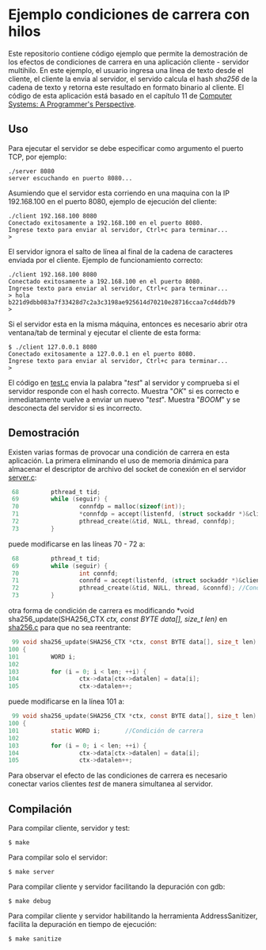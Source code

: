 # Ejemplo condiciones de carrera con hilos
Este repositorio contiene código ejemplo que permite la demostración de los efectos de condiciones de carrera en una aplicación cliente - servidor multihilo. En este ejemplo, el usuario ingresa una línea de texto desde el cliente, el cliente la envia al servidor, el servido calcula el hash *sha256* de la cadena de texto y retorna este resultado en formato binario al cliente. El código de esta aplicación está basado en el capítulo 11 de [Computer Systems: A Programmer's Perspective](http://csapp.cs.cmu.edu/3e/home.html).

## Uso
Para ejecutar el servidor se debe especificar como argumento el puerto TCP, por ejemplo:
```
./server 8080
server escuchando en puerto 8080...
```

Asumiendo que el servidor esta corriendo en una maquina con la IP 192.168.100 en el puerto 8080, ejemplo de ejecución del cliente:
```
./client 192.168.100 8080
Conectado exitosamente a 192.168.100 en el puerto 8080.
Ingrese texto para enviar al servidor, Ctrl+c para terminar...
> 
```

El servidor ignora el salto de línea al final de la cadena de caracteres enviada por el cliente. Ejemplo de funcionamiento correcto:
```
./client 192.168.100 8080
Conectado exitosamente a 192.168.100 en el puerto 8080.
Ingrese texto para enviar al servidor, Ctrl+c para terminar...
> hola
b221d9dbb083a7f33428d7c2a3c3198ae925614d70210e28716ccaa7cd4ddb79
> 
```

Si el servidor esta en la misma máquina, entonces es necesario abrir otra ventana/tab de terminal y ejecutar el cliente de esta forma:
```
$ ./client 127.0.0.1 8080
Conectado exitosamente a 127.0.0.1 en el puerto 8080.
Ingrese texto para enviar al servidor, Ctrl+c para terminar...
> 
```

El código en [test.c](test.c) envia la palabra "*test*" al servidor y comprueba si el servidor responde con el hash correcto. Muestra "*OK*" si es correcto e inmediatamente vuelve a enviar un nuevo "*test*". Muestra "*BOOM*" y se desconecta del servidor si es incorrecto.

## Demostración

Existen varias formas de provocar una condición de carrera en esta aplicación. La primera eliminando el uso de memoria dinámica para almacenar el descriptor de archivo del socket de conexión en el servidor [server.c](server.c):

```C
 68         pthread_t tid;                                                                                         
 69         while (seguir) {                                                                                       
 70                 connfdp = malloc(sizeof(int));                                                                 
 71                 *connfdp = accept(listenfd, (struct sockaddr *)&clientaddr, &clientlen);                       
 72                 pthread_create(&tid, NULL, thread, connfdp);                                                   
 73         }  
```

puede modificarse en las líneas 70 - 72 a:

```C
 68         pthread_t tid;                                                                                         
 69         while (seguir) {                                                                                       
 70                 int connfd;                                                                 
 71                 connfd = accept(listenfd, (struct sockaddr *)&clientaddr, &clientlen);                       
 72                 pthread_create(&tid, NULL, thread, &connfd); //Condición de carrera                                                  
 73         }
```

otra forma de condición de carrera es modificando *void sha256_update(SHA256_CTX *ctx, const BYTE data[], size_t len)* en [sha256.c](sha256.c) para que no sea reentrante:

```C
 99 void sha256_update(SHA256_CTX *ctx, const BYTE data[], size_t len)                                             
100 {                                                                                                              
101         WORD i;                                                                                                
102                                                                                                                
103         for (i = 0; i < len; ++i) {                                                                            
104                 ctx->data[ctx->datalen] = data[i];                                                             
105                 ctx->datalen++;  
```

puede modificarse en la línea 101 a:

```C
 99 void sha256_update(SHA256_CTX *ctx, const BYTE data[], size_t len)                                             
100 {                                                                                                              
101         static WORD i;       //Condición de carrera                                                                                           
102                                                                                                                
103         for (i = 0; i < len; ++i) {                                                                            
104                 ctx->data[ctx->datalen] = data[i];                                                             
105                 ctx->datalen++;  
```

Para observar el efecto de las condiciones de carrera es necesario conectar varios clientes *test* de manera simultanea al servidor.

## Compilación
Para compilar cliente, servidor y test:
```
$ make
```
Para compilar solo el servidor:
```
$ make server
```
Para compilar cliente y servidor facilitando la depuración con gdb:
```
$ make debug
```
Para compilar cliente y servidor habilitando la herramienta AddressSanitizer, facilita la depuración en tiempo de ejecución:
```
$ make sanitize
```
